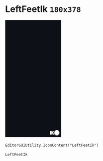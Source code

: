 # LeftFeetIk `180x378`
<img src="/img/LeftFeetIk.png" width=180 height=378>

``` CSharp
EditorGUIUtility.IconContent("LeftFeetIk")
```
```
LeftFeetIk
```
